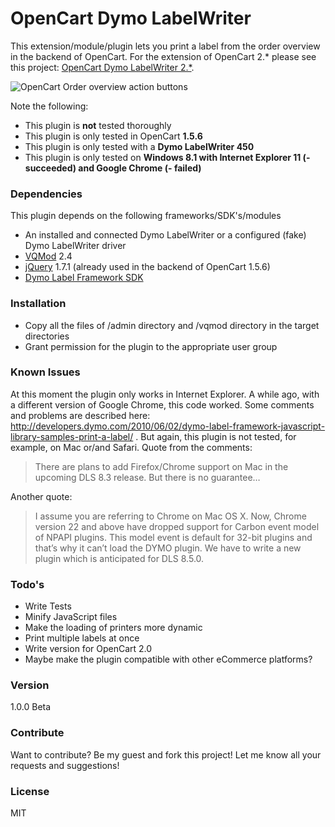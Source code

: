 # OpenCart Dymo LabelWriter

This extension/module/plugin lets you print a label from the order overview in the backend of OpenCart. For the extension of OpenCart 2.* please see this project: [OpenCart Dymo LabelWriter 2.*].

![OpenCart Order overview action buttons](https://cloud.githubusercontent.com/assets/9481318/6547681/577e06b6-c5df-11e4-8ad2-bbeb028a24ab.PNG)

Note the following:
* This plugin is **not** tested thoroughly
* This plugin is only tested in OpenCart **1.5.6**
* This plugin is only tested with a **Dymo LabelWriter 450**
* This plugin is only tested on **Windows 8.1 with Internet Explorer 11 (- succeeded) and Google Chrome (- failed)**

### Dependencies

This plugin depends on the following frameworks/SDK's/modules

* An installed and connected Dymo LabelWriter or a configured (fake) Dymo LabelWriter driver
* [VQMod] 2.4
* [jQuery] 1.7.1 (already used in the backend of OpenCart 1.5.6)
* [Dymo Label Framework SDK]

### Installation

* Copy all the files of /admin directory and /vqmod directory in the target directories
* Grant permission for the plugin to the appropriate user group

### Known Issues

At this moment the plugin only works in Internet Explorer. A while ago, with a different version of Google Chrome, this code worked. Some comments and problems are described here: http://developers.dymo.com/2010/06/02/dymo-label-framework-javascript-library-samples-print-a-label/ . But again, this plugin is not tested, for example, on Mac or/and Safari. Quote from the comments:
> There are plans to add Firefox/Chrome support on Mac in the upcoming DLS 8.3 release. But there is no guarantee…

Another quote: 
> I assume you are referring to Chrome on Mac OS X. Now, Chrome version 22 and above have dropped support for Carbon event model of NPAPI plugins. This model event is default for 32-bit plugins and that’s why it can’t load the DYMO plugin. We have to write a new plugin which is anticipated for DLS 8.5.0.

### Todo's

 - Write Tests
 - Minify JavaScript files
 - Make the loading of printers more dynamic
 - Print multiple labels at once
 - Write version for OpenCart 2.0
 - Maybe make the plugin compatible with other eCommerce platforms?

### Version
1.0.0 Beta

### Contribute

Want to contribute? Be my guest and fork this project! Let me know all your requests and suggestions!

### License

MIT

[Dymo Label Framework SDK]: http://labelwriter.com/software/dls/sdk/js/DYMO.Label.Framework.latest.js
[jQuery]:http://jquery.com
[VQMod]: https://github.com/vqmod/vqmod
[OpenCart Dymo LabelWriter 2.*]: https://github.com/Paulsky/opencart-2-dymo-labelwriter